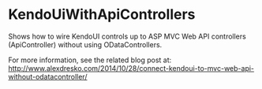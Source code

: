 KendoUiWithApiControllers
=========================

Shows how to wire KendoUI controls up to ASP MVC Web API controllers (ApiController) without using ODataControllers. 

For more information, see the related blog post at: http://www.alexdresko.com/2014/10/28/connect-kendoui-to-mvc-web-api-without-odatacontroller/

